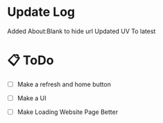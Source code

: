 # Update Log
Added About:Blank to hide url
Updated UV To latest
# 📋 ToDo
- [ ] Make a refresh and home button
- [ ] Make a UI
- [ ] Make Loading Website Page Better
      
